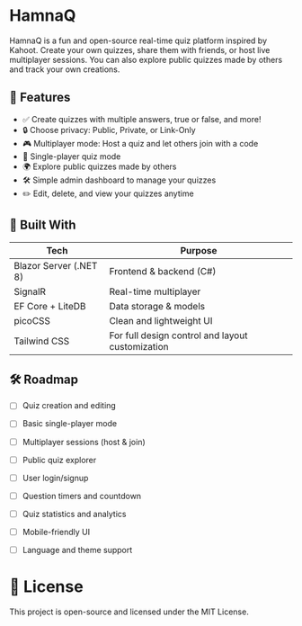 # HamnaQ

HamnaQ is a fun and open-source real-time quiz platform inspired by Kahoot. Create your own quizzes, share them with friends, or host live multiplayer sessions. You can also explore public quizzes made by others and track your own creations.


## 📸 Features

- ✅ Create quizzes with multiple answers, true or false, and more!
- 🔒 Choose privacy: Public, Private, or Link-Only
- 🎮 Multiplayer mode: Host a quiz and let others join with a code
- 🧠 Single-player quiz mode
- 🌍 Explore public quizzes made by others
- 🛠️ Simple admin dashboard to manage your quizzes
- ✏️ Edit, delete, and view your quizzes anytime


## 🧱 Built With

| Tech         | Purpose                        |
|--------------|--------------------------------|
| Blazor Server (.NET 8) | Frontend & backend (C#) |
| SignalR      | Real-time multiplayer          |
| EF Core + LiteDB | Data storage & models         |
| picoCSS      | Clean and lightweight UI       |
| Tailwind CSS | For full design control and layout customization |


## 🛠️ Roadmap

- [ ] Quiz creation and editing

- [ ] Basic single-player mode

- [ ] Multiplayer sessions (host & join)

- [ ] Public quiz explorer

- [ ] User login/signup

- [ ] Question timers and countdown

- [ ] Quiz statistics and analytics

- [ ] Mobile-friendly UI

- [ ] Language and theme support


# 📄 License

This project is open-source and licensed under the MIT License.